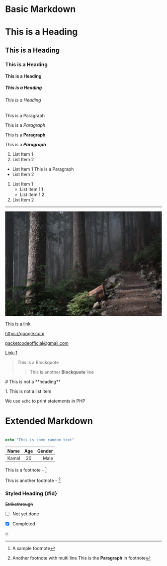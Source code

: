 # Basic Markdown

<!-- Headings -->
# This is a Heading
## This is a Heading
### This is a Heading
#### This is a Heading
##### This is a Heading
###### This is a Heading


<!-- Normal Paragraph -->
This is a Paragraph


<!-- Bold -->
This is a *Paragraph*


<!-- Italic -->
This is a **Paragraph**


<!-- Bold and Italic -->
This is a ***Paragraph***


<!-- Ordered List -->
1. List Item 1
2. List Item 2


<!-- Unordered List -->
- List Item 1
    This is a Paragraph
- List Item 2


<!-- Nested List -->
1. List Item 1
    - List Item 1.1
    - List Item 1.2
2. List Item 2


<!-- Horizontal Line -->

---


<!-- Image -->
![This is a sample image](bg.jpg)


<!-- Link -->
[This is a link](https://google.com)


<!-- Link with same text as the link -->
<https://google.com>

<packetcodeofficial@gmail.com>


<!-- Split the link into two parts -->
[Link-1][1]

[1]: <https://google.com>


<!-- Blockquote -->
> This is a Blockquote
>
>> This is another **Blockquote** line


<!-- Escaping Syntax -->
\# This is not a \*\*heading**

1\. This is not a list item


<!-- Code -->
We use `echo` to print statements in PHP 


<!-- Extended Markdown -->
# Extended Markdown


<!-- Code Block -->
```php

echo "This is some random text"

```


<!-- Tables -->
|   Name    |   Age    |    Gender    |
| :-------- | :------: |    -----:    |
| Kamal     | 20       | Male         |


<!-- Footnotes -->
This is a footnote - [^1]

[^1]: A sample footnote

This is another footnote - [^2] 

[^2]: Another footnote with multi line
    This is the **Paragraph** in footnote


<!-- Classes and Id's -->
### Styled Heading {#id}


<!-- Strikethrough -->
~~Strikethrough~~


<!-- Task Lists -->
- [ ] Not yet done
- [x] Completed


<!-- Emojis -->
🔥
